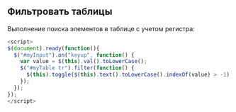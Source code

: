 ## Фильтровать таблицы
Выполнение поиска элементов в таблице с учетом регистра:


```js
<script>
$(document).ready(function(){
  $("#myInput").on("keyup", function() {
    var value = $(this).val().toLowerCase();
    $("#myTable tr").filter(function() {
      $(this).toggle($(this).text().toLowerCase().indexOf(value) > -1)
    });
  });
});
</script>
```
